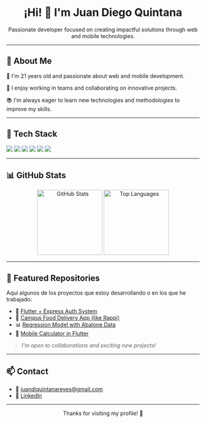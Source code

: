 <h1 align="center">¡Hi! 👋 I'm Juan Diego Quintana</h1>

<p align="center">
Passionate developer focused on creating impactful solutions through web and mobile technologies.
</p>

---

<h2 align="left">🚀 About Me</h2>

<p>🔭 I'm 21 years old and passionate about web and mobile development.</p>
<p>🤝 I enjoy working in teams and collaborating on innovative projects.</p>
<p>📚 I'm always eager to learn new technologies and methodologies to improve my skills.</p>

---

<h2 align="left">🔧 Tech Stack</h2>
<p align="left">
  <img src="https://img.shields.io/badge/Dart-0175C2?style=for-the-badge&logo=dart&logoColor=white" />
  <img src="https://img.shields.io/badge/Flutter-02569B?style=for-the-badge&logo=flutter&logoColor=white" />
  <img src="https://img.shields.io/badge/Node.js-339933?style=for-the-badge&logo=node-dot-js&logoColor=white" />
  <img src="https://img.shields.io/badge/Express.js-000000?style=for-the-badge&logo=express&logoColor=white" />
  <img src="https://img.shields.io/badge/MySQL-00758F?style=for-the-badge&logo=mysql&logoColor=white" />
  <img src="https://img.shields.io/badge/Git-F05032?style=for-the-badge&logo=git&logoColor=white" />
</p>

---

<h2 align="left">📊 GitHub Stats</h2>

<div align="center">
  <img 
    src="https://github-readme-stats.vercel.app/api?username=Kintanuki&show_icons=true&include_all_commits=true&count_private=true&theme=dracula&hide_border=false" 
    height="170" 
    alt="GitHub Stats" 
  />
  <img 
    src="https://github-readme-stats.vercel.app/api/top-langs?username=Kintanuki&layout=compact&langs_count=6&theme=dracula&hide_border=false" 
    height="170" 
    alt="Top Languages" 
  />
</div>

---

<h2 align="left">📌 Featured Repositories</h2>

Aquí algunos de los proyectos que estoy desarrollando o en los que he trabajado:

- 🔐 [Flutter + Express Auth System](https://github.com/Kintanuki/flutter-auth-api)
- 🍔 [Campus Food Delivery App (like Rappi)](https://github.com/Kintanuki/app-comida-campus)
- 📊 [Regression Model with Abalone Data](https://github.com/Kintanuki/regresion-abalone)
- 🧮 [Mobile Calculator in Flutter](https://github.com/Kintanuki/calculadora-flutter)

> *I'm open to collaborations and exciting new projects!*

---

<h2 align="left">📫 Contact</h2>

- 💌 juandiquintanareyes@gmail.com  
- 💼 [LinkedIn](https://www.linkedin.com/in/juan-diego-87830a174/)

---

<p align="center">
  Thanks for visiting my profile! 🌟
</p>
